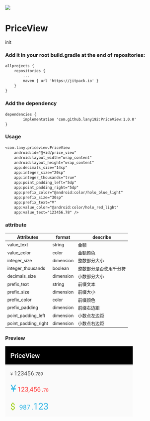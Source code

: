 [![](https://jitpack.io/v/lany192/PriceView.svg)](https://jitpack.io/#lany192/PriceView)

# PriceView
init

### Add it in your root build.gradle at the end of repositories:

    allprojects {
		repositories {
			...
			maven { url 'https://jitpack.io' }
		}
	}

### Add the dependency

	dependencies {
	        implementation 'com.github.lany192:PriceView:1.0.0'
	}

### Usage

    <com.lany.priceview.PriceView
        android:id="@+id/price_view"
        android:layout_width="wrap_content"
        android:layout_height="wrap_content"
        app:decimals_size="14sp"
        app:integer_size="20sp"
        app:integer_thousands="true"
        app:point_padding_left="5dp"
        app:point_padding_right="5dp"
        app:prefix_color="@android:color/holo_blue_light"
        app:prefix_size="30sp"
        app:prefix_text="¥"
        app:value_color="@android:color/holo_red_light"
        app:value_text="123456.78" />
        
### attribute

|Attributes|format|describe
|---|---|---|
|value_text| string|金额
|value_color| color|金额颜色
|integer_size| dimension|整数部分大小
|integer_thousands| boolean|整数部分是否使用千分符
|decimals_size| dimension|小数部分大小
|prefix_text| string|前缀文本
|prefix_size| dimension|前缀大小
|prefix_color| color|前缀颜色
|prefix_padding| dimension|前缀右边距
|point_padding_left| dimension|小数点左边距
|point_padding_right| dimension |小数点右边距
        
### Preview

![image](https://github.com/lany192/PriceView/raw/master/preview/pic1.png)